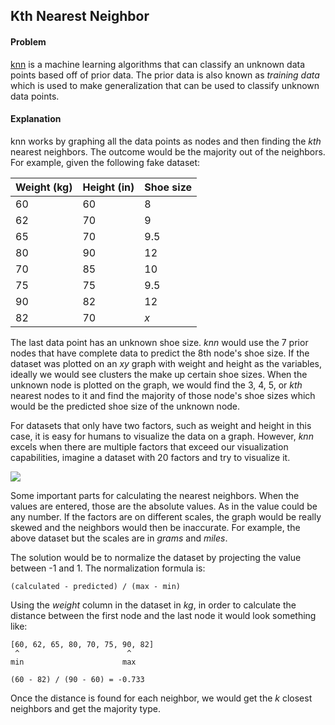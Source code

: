 ## Kth Nearest Neighbor
#### Problem
[knn](https://en.wikipedia.org/wiki/K-nearest_neighbors_algorithm) is a machine learning algorithms that can classify an unknown data points based off of prior data. The prior data is also known as *training data* which is used to make generalization that can be used to classify unknown data points.

#### Explanation
knn works by graphing all the data points as nodes and then finding the *kth* nearest neighbors. The outcome would be the majority out of the neighbors. For example, given the following fake dataset:

|Weight (kg)|Height (in)|Shoe size|
|------|------|---------|
|60|60|8|
|62|70|9|
|65|70|9.5|
|80|90|12|
|70|85|10|
|75|75|9.5|
|90|82|12|
|82|70|*x*|

The last data point has an unknown shoe size. *knn* would use the 7 prior nodes that have complete data to predict the 8th node's shoe size. If the dataset was plotted on an *xy* graph with weight and height as the variables, ideally we would see clusters the make up certain shoe sizes. When the unknown node is plotted on the graph, we would find the 3, 4, 5, or *kth* nearest nodes to it and find the majority of those node's shoe sizes which would be the predicted shoe size of the unknown node.

For datasets that only have two factors, such as weight and height in this case, it is easy for humans to visualize the data on a graph. However, *knn* excels when there are multiple factors that exceed our visualization capabilities, imagine a dataset with 20 factors and try to visualize it.

![](https://media.giphy.com/media/EldfH1VJdbrwY/giphy.gif)

Some important parts for calculating the nearest neighbors. When the values are entered, those are the absolute values. As in the value could be any number. If the factors are on different scales, the graph would be really skewed and the neighbors would then be inaccurate. For example, the above dataset but the scales are in *grams* and *miles*.

The solution would be to normalize the dataset by projecting the value between -1 and 1. The normalization formula is:
```
(calculated - predicted) / (max - min)
```
Using the *weight* column in the dataset in *kg*, in order to calculate the distance between the first node and the last node it would look something like:
```
[60, 62, 65, 80, 70, 75, 90, 82]
 ^                        ^
min                      max

(60 - 82) / (90 - 60) = -0.733
```

Once the distance is found for each neighbor, we would get the *k* closest neighbors and get the majority type.
